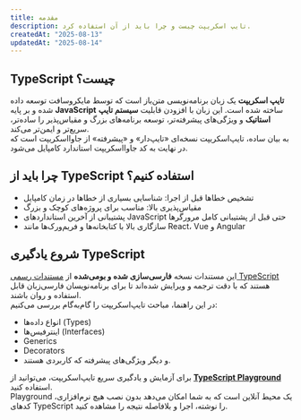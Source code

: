 ```yaml
---
title: مقدمه
description: تایپ اسکریپت چیست و چرا باید از آن استفاده کرد.
createdAt: "2025-08-13"
updatedAt: "2025-08-14"
---
```


## TypeScript چیست؟
**تایپ اسکریپت** یک زبان برنامه‌نویسی متن‌باز است که توسط مایکروسافت توسعه داده شده و بر پایه **JavaScript** ساخته شده است. این زبان با افزودن قابلیت **سیستم تایپ استاتیک** و ویژگی‌های پیشرفته‌تر، توسعه برنامه‌های بزرگ و مقیاس‌پذیر را ساده‌تر، سریع‌تر و ایمن‌تر می‌کند.  
به بیان ساده، تایپ‌اسکریپت نسخه‌ای «تایپ‌دار» و «پیشرفته» از جاوااسکریپت است که در نهایت به کد جاوااسکریپت استاندارد کامپایل می‌شود.

## چرا باید از TypeScript استفاده کنیم؟

- تشخیص خطاها قبل از اجرا: شناسایی بسیاری از خطاها در زمان کامپایل
- مقیاس‌پذیری بالا: مناسب برای پروژه‌های کوچک و بزرگ
- پشتیبانی از آخرین استاندارد‌های JavaScript حتی قبل از پشتیبانی کامل مرورگرها
- سازگاری بالا با کتابخانه‌ها و فریم‌ورک‌ها مانند React، Vue و Angular

## شروع یادگیری TypeScript

این مستندات نسخه **فارسی‌سازی شده و بومی‌شده** از [مستندات رسمی TypeScript](https://www.typescriptlang.org/docs/) هستند که با دقت ترجمه و ویرایش شده‌اند تا برای برنامه‌نویسان فارسی‌زبان قابل استفاده و روان باشند.  
در این راهنما، مباحث تایپ‌اسکریپت را گام‌به‌گام بررسی می‌کنیم:

- انواع داده‌ها (Types)
- اینترفیس‌ها (Interfaces)
- Generics
- Decorators
- و دیگر ویژگی‌های پیشرفته که کاربردی هستند.

برای آزمایش و یادگیری سریع تایپ‌اسکریپت، می‌توانید از [**TypeScript Playground**](https://www.typescriptlang.org/play) استفاده کنید.  
Playground یک محیط آنلاین است که به شما امکان می‌دهد بدون نصب هیچ نرم‌افزاری، کدهای TypeScript را نوشته، اجرا و بلافاصله نتیجه را مشاهده کنید.